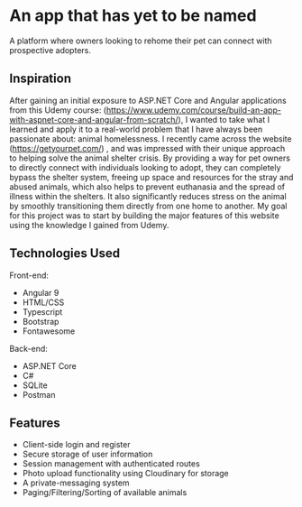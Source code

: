 # An app that has yet to be named
A platform where owners looking to rehome their pet can connect with prospective adopters.

## Inspiration
After gaining an initial exposure to ASP.NET Core and Angular applications from this Udemy course: (https://www.udemy.com/course/build-an-app-with-aspnet-core-and-angular-from-scratch/),
I wanted to take what I learned and apply it to a real-world problem that I have always been passionate about: animal homelessness. I recently came across the website (https://getyourpet.com/) , and was impressed with their unique approach to helping solve the animal shelter
crisis. By providing a way for pet owners to directly connect with individuals looking to adopt, they can completely bypass the shelter system,
freeing up space and resources for the stray and abused animals, which also helps to prevent euthanasia and the spread of illness within the shelters.
It also significantly reduces stress on the animal by smoothly transitioning them directly from one home to another.
My goal for this project was to start by building the major features of this website using the knowledge I gained from Udemy.

## Technologies Used

Front-end:
- Angular 9
- HTML/CSS
- Typescript
- Bootstrap
- Fontawesome

Back-end:
- ASP.NET Core
- C#
- SQLite
- Postman

## Features
- Client-side login and register
- Secure storage of user information
- Session management with authenticated routes
- Photo upload functionality using Cloudinary for storage
- A private-messaging system
- Paging/Filtering/Sorting of available animals
